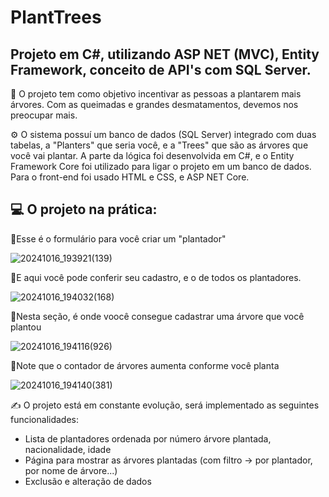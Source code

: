 # PlantTrees
## Projeto em C#, utilizando ASP NET (MVC), Entity Framework, conceito de API's com SQL Server.

:deciduous_tree: O projeto tem como objetivo incentivar as pessoas a plantarem mais árvores. Com as queimadas e grandes desmatamentos, devemos nos preocupar mais.

:gear: O sistema possuí um banco de dados (SQL Server) integrado com duas tabelas, a "Planters" que seria você, e a "Trees" que são as árvores que você vai plantar. A parte da lógica foi desenvolvida em C#, e o Entity Framework Core foi utilizado para ligar o projeto em um banco de dados. Para o front-end foi usado HTML e CSS, e ASP NET Core.

## :computer: O projeto na prática:

:pushpin:Esse é o formulário para você criar um "plantador"

![20241016_193921(139)](https://github.com/user-attachments/assets/060e1794-4b5c-4f0b-a724-a8f7111c85c2)

:pushpin:E aqui você pode conferir seu cadastro, e o de todos os plantadores.

![20241016_194032(168)](https://github.com/user-attachments/assets/f058f447-1230-4006-9e07-19bd1b6c96b3)

:pushpin:Nesta seção, é onde voocê consegue cadastrar uma árvore que você plantou

![20241016_194116(926)](https://github.com/user-attachments/assets/0abfdefa-9c05-44ec-9a62-e91804377b68)

:pushpin:Note que o contador de árvores aumenta conforme você planta

![20241016_194140(381)](https://github.com/user-attachments/assets/a187d52f-7fc2-46a9-9a48-9a78944ac904)


:writing_hand: O projeto está em constante evolução, será implementado as seguintes funcionalidades:  
- Lista de plantadores ordenada por número árvore plantada, nacionalidade, idade
- Página para mostrar as árvores plantadas (com filtro -> por plantador, por nome de árvore...)
- Exclusão e alteração de dados
